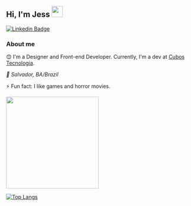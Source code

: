 ## Hi, I'm Jess   <img src="https://pic.chinesefontdesign.com/uploads/2018/02/chinesefontdesign.com-2018-02-17_05-40-13_240701.gif" width="30px">

<!--
**jessneri/jessneri** is a ✨ _special_ ✨ repository because its `README.md` (this file) appears on your GitHub profile.

Here are some ideas to get you started:

- 🔭 I’m currently working on ...
- 🌱 I’m currently learning ...
- 👯 I’m looking to collaborate on ...
- 🤔 I’m looking for help with ...
- 💬 Ask me about ...
- 📫 How to reach me: ...
- 😄 Pronouns: ...
- ⚡ Fun fact: ...
-->

</div>

[![Linkedin Badge](https://img.shields.io/badge/-LinkedIn-blue?style=flat-square&logo=Linkedin&logoColor=white&link=https://www.linkedin.com/in/jessicaneri/)](https://www.linkedin.com/in/jessicaneri/)

### About me
:blush: I'm a Designer and Front-end Developer. Currently, I'm a dev at [Cubos Tecnologia](https://cubos.io/).

<i>:round_pushpin: Salvador, BA/Brazil</i>

⚡ Fun fact: I like games and horror movies.

<img src="https://media.giphy.com/media/Xb7YboVOJOhcOmrnwI/giphy.gif" width="250px">


[![Top Langs](https://github-readme-stats.vercel.app/api/top-langs/?username=jessneri&layout=compact)](https://github.com/anuraghazra/github-readme-stats)

 

